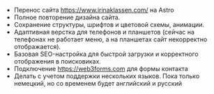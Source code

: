 - Перенос сайта https://www.irinaklassen.com/ на Astro
- Полное повторение дизайна сайта.
- Сохранение структуры, шрифтов и цветовой схемы, анимации.
- Адаптивная верстка для телефонов и планшетов (сейчас на телефонах не работает меню, а на планшетах сайт некорректно отображается).
- Базовая SEO-настройка для быстрой загрузки и корректного отображения в поисковиках.
- Подключение https://web3forms.com для формы контакта
- Делать с учетом поддержки нескольких языков. Пока только немецкий, но со временем будет английский и русский
  
